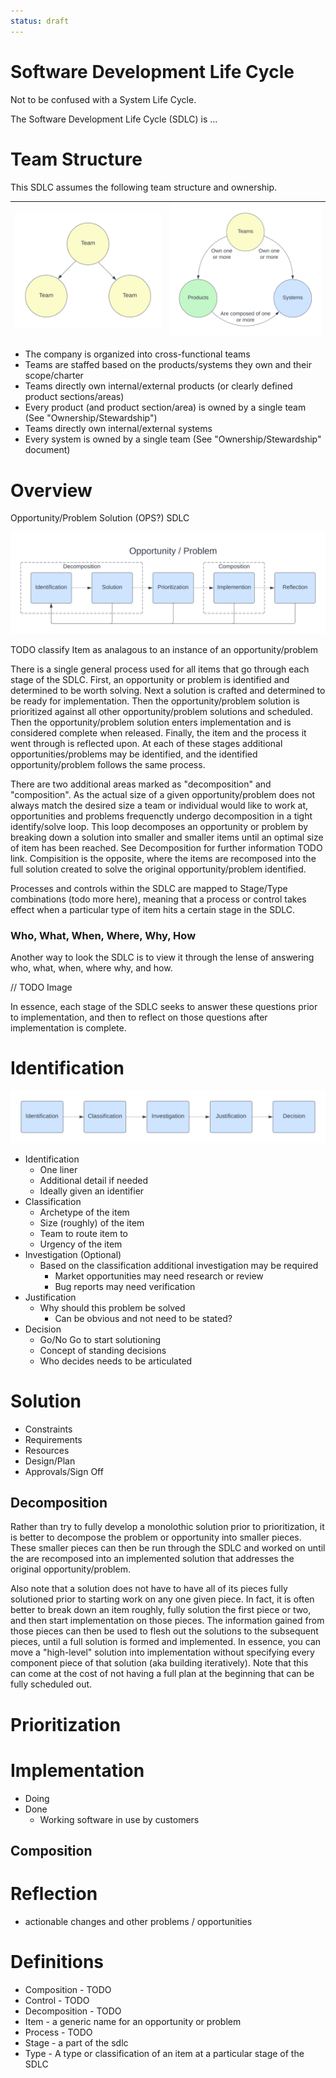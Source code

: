```yaml
---
status: draft
---
```

# Software Development Life Cycle
Not to be confused with a System Life Cycle.

The Software Development Life Cycle (SDLC) is ...

# Team Structure
This SDLC assumes the following team structure and ownership.

| <img alt="Team Structure" src="./img/team-structure.png" style="max-height:260px" /> | <img alt="Team Product System" src="./img/product-system-team.png" style="max-height:300px" /> |
| --- | --- |

* The company is organized into cross-functional teams
* Teams are staffed based on the products/systems they own and their scope/charter
* Teams directly own internal/external products (or clearly defined product sections/areas)
* Every product (and product section/area) is owned by a single team (See "Ownership/Stewardship")
* Teams directly own internal/external systems
* Every system is owned by a single team (See "Ownership/Stewardship" document)

# Overview
Opportunity/Problem Solution (OPS?) SDLC

<img alt="SDLC" src="./img/overview.png" style="max-height:300px" />

TODO classify Item as analagous to an instance of an opportunity/problem

There is a single general process used for all items that go through each stage of the SDLC. First, an opportunity or problem is identified and determined to be worth solving. Next a solution is crafted and determined to be ready for implementation. Then the opportunity/problem solution is prioritized against all other opportunity/problem solutions and scheduled. Then the opportunity/problem solution enters implementation and is considered complete when released. Finally, the item and the process it went through is reflected upon. At each of these stages additional opportunities/problems may be identified, and the identified opportunity/problem follows the same process.

There are two additional areas marked as "decomposition" and "composition". As the actual size of a given opportunity/problem does not always match the desired size a team or individual would like to work at, opportunities and problems frequenctly undergo decomposition in a tight identify/solve loop. This loop decomposes an opportunity or problem by breaking down a solution into smaller and smaller items until an optimal size of item has been reached. See Decomposition for further information TODO link. Compisition is the opposite, where the items are recomposed into the full solution created to solve the original opportunity/problem identified.

Processes and controls within the SDLC are mapped to Stage/Type combinations (todo more here), meaning that a process or control takes effect when a particular type of item hits a certain stage in the SDLC.

### Who, What, When, Where, Why, How
Another way to look the SDLC is to view it through the lense of answering who, what, when, where why, and how.

// TODO Image

In essence, each stage of the SDLC seeks to answer these questions prior to implementation, and then to reflect on those questions after implementation is complete.

# Identification

<img alt="Identification" src="./img/identification.png" style="max-height:300px" />

* Identification
    * One liner
    * Additional detail if needed
    * Ideally given an identifier
* Classification
    * Archetype of the item
    * Size (roughly) of the item
    * Team to route item to
    * Urgency of the item
* Investigation (Optional)
    * Based on the classification additional investigation may be required
        * Market opportunities may need research or review
        * Bug reports may need verification
* Justification
    * Why should this problem be solved
        * Can be obvious and not need to be stated?
* Decision
    * Go/No Go to start solutioning
    * Concept of standing decisions
    * Who decides needs to be articulated

# Solution

* Constraints
* Requirements
* Resources
* Design/Plan
* Approvals/Sign Off

## Decomposition
Rather than try to fully develop a monolothic solution prior to prioritization, it is better to decompose the problem or opportunity into smaller pieces. These smaller pieces can then be run through the SDLC and worked on until the are recomposed into an implemented solution that addresses the original opportunity/problem.

Also note that a solution does not have to have all of its pieces fully solutioned prior to starting work on any one given piece. In fact, it is often better to break down an item roughly, fully solution the first piece or two, and then start implementation on those pieces. The information gained from those pieces can then be used to flesh out the solutions to the subsequent pieces, until a full solution is formed and implemented. In essence, you can move a "high-level" solution into implementation without specifying every component piece of that solution (aka building iteratively). Note that this can come at the cost of not having a full plan at the beginning that can be fully scheduled out.

# Prioritization

# Implementation

* Doing
* Done
    * Working software in use by customers 

## Composition

# Reflection

* actionable changes and other problems / opportunities


# Definitions
* Composition - TODO
* Control - TODO
* Decomposition - TODO
* Item - a generic name for an opportunity or problem
* Process - TODO
* Stage - a part of the sdlc
* Type - A type or classification of an item at a particular stage of the SDLC
